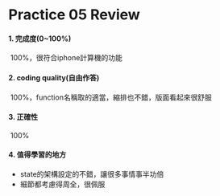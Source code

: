 # Practice 05 Review

#### 1. 完成度(0~100%)

​	100%，很符合iphone計算機的功能

#### 2. coding quality(自由作答)

​	100%，function名稱取的適當，縮排也不錯，版面看起來很舒服

#### 3. 正確性

​	100%

#### 4. 值得學習的地方

- state的架構設定的不錯，讓很多事情事半功倍
- 細節都考慮得周全，很佩服

